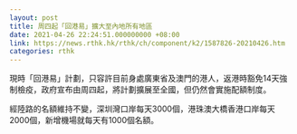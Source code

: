 ```yaml
---
layout: post
title: 周四起「回港易」擴大至內地所有地區
date: 2021-04-26 22:24:51.000000000 +08:00
link: https://news.rthk.hk/rthk/ch/component/k2/1587826-20210426.htm
categories: rthk
---
```


現時「回港易」計劃，只容許目前身處廣東省及澳門的港人，返港時豁免14天強制檢疫，政府宣布由周四起，將計劃擴展至全國，但仍然會實施配額制度。

經陸路的名額維持不變，深圳灣口岸每天3000個，港珠澳大橋香港口岸每天2000個，新增機場就每天有1000個名額。
